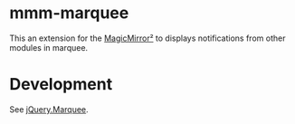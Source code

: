 # mmm-marquee
This an extension for the [MagicMirror²](https://github.com/MichMich/MagicMirror) to displays notifications from other modules in marquee.

# Development
See [jQuery.Marquee](https://github.com/aamirafridi/jQuery.Marquee).
